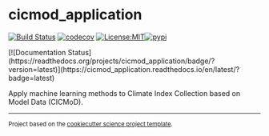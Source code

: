 cicmod_application
==============================
[![Build Status](https://github.com/MarcoLandtHayen/cicmod_application/workflows/Tests/badge.svg)](https://github.com/MarcoLandtHayen/cicmod_application/actions)
[![codecov](https://codecov.io/gh/MarcoLandtHayen/cicmod_application/branch/main/graph/badge.svg)](https://codecov.io/gh/MarcoLandtHayen/cicmod_application)
[![License:MIT](https://img.shields.io/badge/License-MIT-lightgray.svg?style=flt-square)](https://opensource.org/licenses/MIT)[![pypi](https://img.shields.io/pypi/v/cicmod_application.svg)](https://pypi.org/project/cicmod_application)
<!-- [![conda-forge](https://img.shields.io/conda/dn/conda-forge/cicmod_application?label=conda-forge)](https://anaconda.org/conda-forge/cicmod_application) -->[![Documentation Status](https://readthedocs.org/projects/cicmod_application/badge/?version=latest)](https://cicmod_application.readthedocs.io/en/latest/?badge=latest)


Apply machine learning methods to Climate Index Collection based on Model Data (CICMoD).

--------

<p><small>Project based on the <a target="_blank" href="https://github.com/jbusecke/cookiecutter-science-project">cookiecutter science project template</a>.</small></p>
